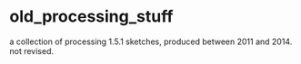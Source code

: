 # old_processing_stuff
a collection of processing 1.5.1 sketches, produced between 2011 and 2014. not revised.
